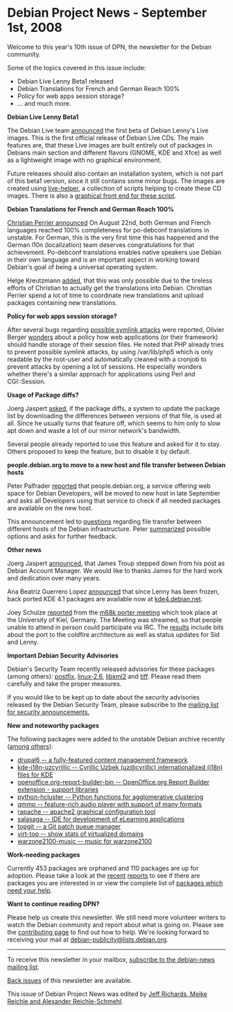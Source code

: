 
Debian Project News - September 1st, 2008
=========================================



Welcome to this year's 10th issue of DPN, the newsletter for the Debian
community.  

Some of the topics covered in this issue include:


* Debian Live Lenny Beta1 released
* Debian Translations for French and German Reach 100%
* Policy for web apps session storage?
* ... and much more.


**Debian Live Lenny Beta1**


The Debian Live team [announced](https://lists.debian.org/debian-devel-announce/2008/08/msg00013.html) the first beta of
Debian Lenny's Live images. This is the first official release of Debian
Live CDs. The main features are, that these Live images are built entirely out
of packages in Debians main section and different flavors (GNOME, KDE
and Xfce) as well as a lightweight image with no graphical environment.


Future releases should also contain an installation system, which is
not part of this beta1 version, since it still contains some minor bugs.
The images are created using [live-helper](https://packages.qa.debian.org/live-helper), a
collection of scripts helping to create these CD images. There is also a
[graphical front end for
these script](https://packages.qa.debian.org/live-magic).


**Debian Translations for French and German Reach 100%**


[Christian
Perrier announced](https://lists.debian.org/debian-devel-announce/2008/08/msg00014.html) On August 22nd, both German and French languages
reached 100% completeness for po-debconf translations in unstable. For German,
this is the very first time this has happened and the German l10n
(localization) team deserves congratulations for that achievement.
Po-debconf translations enables native speakers use Debian in their own
language and is an important aspect in working toward Debian's goal of being a
universal operating system.


Helge Kreutzmann [added](https://lists.debian.org/debian-i18n/2008/08/msg00172.html),
that this was only possible due to the tireless efforts of Christian to
actually get the translations into Debian. Christian Perrier spend a lot of
time to coordinate new translations and upload packages containing new
translations.


**Policy for web apps session storage?**


After several bugs regarding [possible
symlink attacks](https://lists.debian.org/debian-devel/2008/08/msg00271.html) were reported, Olivier Berger [wonders](https://lists.debian.org/debian-devel/2008/08/msg00340.html)
about a policy how web applications (or their framework) should handle
storage of their session files. He noted that PHP already tries to prevent
possible symlink attacks, by using /var/lib/php5 which is only readable
by the root-user and automatically cleaned with a cronjob to prevent
attacks by opening a lot of sessions. He especially wonders whether
there's a similar approach for applications using Perl and
CGI::Session.


**Usage of Package diffs?**


Joerg Jaspert [asked](http://blog.ganneff.de/blog/2008/09/01/pdiffs-1.html), if
the package diffs, a system to update the package list by downloading the
differences between versions of that file, is used at all. Since he
usually turns that feature off, which seems to him only to slow apt down and
waste a lot of our mirror network's bandwidth.


Several people already reported to use this feature and asked for it
to stay. Others proposed to keep the feature, but to disable it by
default.


**people.debian.org to move to a new host and file transfer
between Debian hosts**


Peter Palfrader [reported](https://lists.debian.org/debian-devel-announce/2008/08/msg00012.html)
that people.debian.org, a service offering web space for Debian
Developers, will be moved to new host in late September and asks all
Developers using that service to check if all needed packages are
available on the new host.


This announcement led to [questions](https://lists.debian.org/debian-devel/2008/08/msg00780.html)
regarding file transfer between different hosts of the Debian
infrastructure. Peter [summarized](https://lists.debian.org/debian-project/2008/08/msg00172.html)
possible options and asks for further feedback.


**Other news**


Joerg Jaspert [announced](https://lists.debian.org/debian-project/2008/08/msg00167.html),
that James Troup stepped down from his post as Debian Account Manager.
We would like to thanks James for the hard work and dedication over many
years.


Ana Beatriz Guerrero Lopez [announced](http://ekaia.org/blog/2008/08/21/kde-41-backported-packages-for-lenny/)
that since Lenny has been frozen, back ported KDE 4.1 packages are
available now at [kde4.debian.net](http://kde4.debian.net/).


Joey Schulze [reported](http://www.infodrom.org/~joey/log/?200808311226) from
the [m68k porter
meeting](http://wiki.ffis.de/m68k/Meeting2008) which took place at the University of Kiel, Germany. The
Meeting was streamed, so that people unable to attend in person could
participate via IRC. The [results](https://wiki.debian.org/M68k/Meetings/Kiel2008) include
bits about the port to the coldfire architecture as well as status updates
for Sid and Lenny.


**Important Debian Security Advisories**


Debian's Security Team recently released advisories for these packages (among others):
[postfix](https://www.debian.org/security/2008/dsa-1629),
[linux-2.6](https://www.debian.org/security/2008/dsa-1630),
[libxml2](https://www.debian.org/security/2008/dsa-1631) and
[tiff](https://www.debian.org/security/2008/dsa-1632).
Please read them carefully and take the proper measures.


If you would like to be kept up to date about the security advisories
released by the Debian Security Team, please subscribe to the
[mailing list for security announcements.](https://lists.debian.org/debian-security-announce/)


**New and noteworthy packages**


The following packages were added to the unstable Debian archive recently ([among others](https://packages.debian.org/unstable/main/newpkg)):


* [drupal6 -- a fully-featured content management framework](https://packages.debian.org/unstable/main/drupal6)
* [kde-i18n-uzcyrillic -- Cyrillic Uzbek (uz@cyrillic) internationalized (i18n) files for KDE](https://packages.debian.org/unstable/main/kde-i18n-uzcyrillic)
* [openoffice.org-report-builder-bin -- OpenOffice.org Report Builder extension - support libraries](https://packages.debian.org/unstable/main/openoffice.org-report-builder-bin)
* [python-hcluster -- Python functions for agglomerative clustering](https://packages.debian.org/unstable/main/python-hcluster)
* [qmmp -- feature-rich audio player with support of many formats](https://packages.debian.org/unstable/main/qmmp)
* [rapache -- apache2 graphical configuration tool](https://packages.debian.org/unstable/main/rapache)
* [salasaga -- IDE for development of eLearning applications](https://packages.debian.org/unstable/main/salasaga)
* [topgit -- a Git patch queue manager](https://packages.debian.org/unstable/main/topgit)
* [virt-top -- show stats of virtualized domains](https://packages.debian.org/unstable/main/virt-top)
* [warzone2100-music -- music for warzone2100](https://packages.debian.org/unstable/main/warzone2100-music)


**Work-needing packages**


Currently 453 packages are orphaned and 110 packages are up for adoption. Please take a look
at the [recent](https://lists.debian.org/debian-devel/2008/08/msg00532.html)
[reports](https://lists.debian.org/debian-devel/2008/08/msg00815.html) to see if there are packages
you are interested in or view the complete list of
[packages which need your help](https://www.debian.org/devel/wnpp/help_requested).


**Want to continue reading DPN?**


Please help us create this newsletter.
We still need more volunteer writers to watch the Debian community
and report about what is going on. Please see the
[contributing page](https://wiki.debian.org/ProjectNews/HowToContribute) to find out how to
help. We're looking forward to receiving your mail at
[debian-publicity@lists.debian.org](mailto:debian-publicity@lists.debian.org).




---



 To receive this newsletter in your mailbox, [subscribe to the debian-news mailing list](https://lists.debian.org/debian-news/).



[Back issues](https://www.debian.org/News/weekly/) of this newsletter are available.



This issue of Debian Project News was edited by [Jeff Richards, Meike Reichle and Alexander Reichle-Schmehl](mailto:debian-publicity@lists.debian.org).





